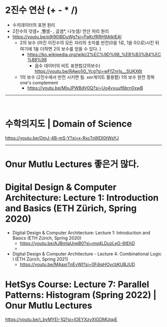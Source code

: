 # 2진수 연산 (+ - * /)
- 수치데이터의 표현 원리
- 2진수의 덧셈+ ,뺄셈- , 곱셈*, 나눗셈/ 연산 처리 원리
- https://youtu.be/p9j90IBDuWg?si=PaKcfRRH9AlklEAl
  - 2의 보수 (어진 이진수의 모든 자리의 숫자를 반전(0을 1로, 1을 0으로)시킨 뒤 여기에 1을 더하면 2의 보수를 얻을 수 있다. )
    - https://ko.wikipedia.org/wiki/2%EC%9D%98_%EB%B3%B4%EC%88%98
      - 음수 데이터의 비트 표현법(2의보수) https://youtu.be/RAwo1i0_Ycg?si=wFfZnrIs__SUKX6t
  - 1의 보수 (2진수에서 반전 시키면 됨. xor게이트 활용함) 1의 보수 완전 정복 one's complement
    - https://youtu.be/MlxJPWBdV0Q?si=Uo4vvuuf6brn0xwB
 
<hr>

<br>

# 수학의지도 | Domain of Science

https://youtu.be/OmJ-4B-mS-Y?si=x-RxcTnWDl0tWsYJ


<hr>

# Onur Mutlu Lectures 좋은거 많다.

# Digital Design & Computer Architecture: Lecture 1: Introduction and Basics (ETH Zürich, Spring 2020)

- Digital Design & Computer Architecture: Lecture 1: Introduction and Basics (ETH Zürich, Spring 2020)
  - https://youtu.be/AJBmIaUneB0?si=mq4LDuzLeG-6tEhD
  - 
- Digital Design & Computer Architecture - Lecture 4: Combinational Logic I (ETH Zürich, Spring 2021)
  - https://youtu.be/MAaxrTnEvWI?si=0FdiqHOycbKUBJUD
 
# HetSys Course: Lecture 7: Parallel Patterns: Histogram (Spring 2022) | Onur Mutlu Lectures
https://youtu.be/j_byMYEI-1Q?si=IOEYXzvXlGDMUppE
